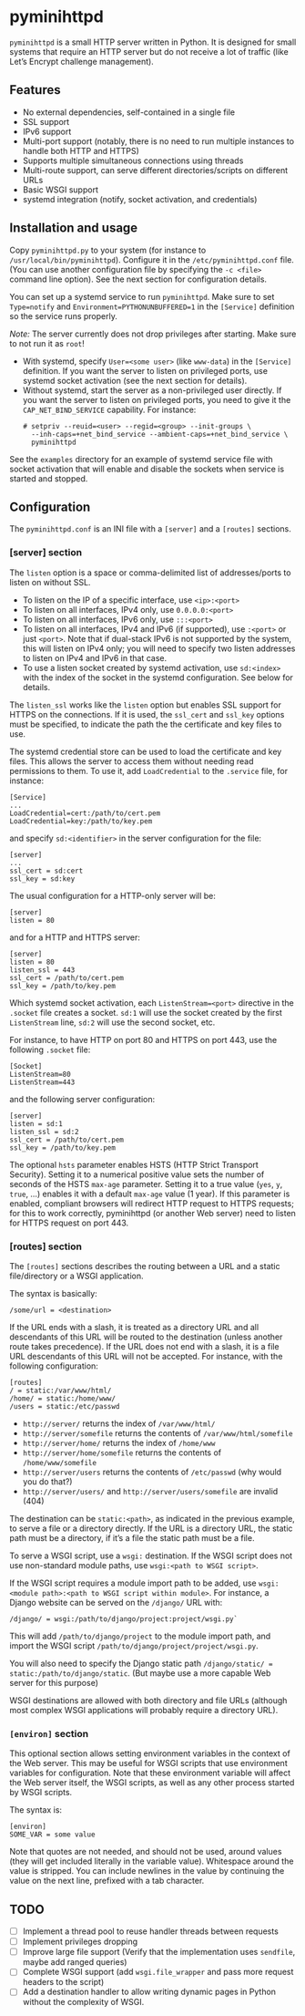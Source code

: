 pyminihttpd
===========

`pyminihttpd` is a small HTTP server written in Python. It is designed for small
systems that require an HTTP server but do not receive a lot of traffic (like
Let’s Encrypt challenge management).

Features
--------
 - No external dependencies, self-contained in a single file
 - SSL support
 - IPv6 support
 - Multi-port support (notably, there is no need to run multiple instances to
   handle both HTTP and HTTPS)
 - Supports multiple simultaneous connections using threads
 - Multi-route support, can serve different directories/scripts on different
   URLs
 - Basic WSGI support
 - systemd integration (notify, socket activation, and credentials)

Installation and usage
----------------------
Copy `pyminihttpd.py` to your system (for instance to
`/usr/local/bin/pyminihttpd`). Configure it in the `/etc/pyminihttpd.conf` file.
(You can use another configuration file by specifying the `-c <file>` command
line option). See the next section for configuration details.

You can set up a systemd service to run `pyminihttpd`. Make sure to set
`Type=notify` and `Environment=PYTHONUNBUFFERED=1` in the `[Service]`
definition so the service runs properly.

*Note:* The server currently does not drop privileges after starting. Make sure
to not run it as `root`!
 - With systemd, specify `User=<some user>` (like `www-data`) in the
   `[Service]` definition. If you want the server to listen on privileged ports,
   use systemd socket activation (see the next section for details).
 - Without systemd, start the server as a non-privileged user directly. If you
   want the server to listen on privileged ports, you need to give it the
   `CAP_NET_BIND_SERVICE` capability. For instance:
   ```
   # setpriv --reuid=<user> --regid=<group> --init-groups \
     --inh-caps=+net_bind_service --ambient-caps=+net_bind_service \
     pyminihttpd
	```

See the `examples` directory for an example of systemd service file with socket
activation that will enable and disable the sockets when service is started and
stopped.

Configuration
-------------
The `pyminihttpd.conf` is an INI file with a `[server]` and a `[routes]`
sections.

### [server] section

The `listen` option is a space or comma-delimited list of addresses/ports to
listen on without SSL.
 - To listen on the IP of a specific interface, use `<ip>:<port>`
 - To listen on all interfaces, IPv4 only, use `0.0.0.0:<port>`
 - To listen on all interfaces, IPv6 only, use `:::<port>`
 - To listen on all interfaces, IPv4 and IPv6 (if supported), use `:<port>` or
   just `<port>`. Note that if dual-stack IPv6 is not supported by the system,
   this will listen on IPv4 only; you will need to specify two listen addresses
   to listen on IPv4 and IPv6 in that case.
 - To use a listen socket created by systemd activation, use `sd:<index>` with
   the index of the socket in the systemd configuration. See below for details.

The `listen_ssl` works like the `listen` option but enables SSL support for
HTTPS on the connections. If it is used, the `ssl_cert` and `ssl_key` options
must be specified, to indicate the path the the certificate and key files to
use.

The systemd credential store can be used to load the certificate and key files.
This allows the server to access them without needing read permissions to them.
To use it, add `LoadCredential` to the `.service` file, for instance:
```
[Service]
...
LoadCredential=cert:/path/to/cert.pem
LoadCredential=key:/path/to/key.pem
```

and specify `sd:<identifier>` in the server configuration for the file:
```
[server]
...
ssl_cert = sd:cert
ssl_key = sd:key
```

The usual configuration for a HTTP-only server will be:
```
[server]
listen = 80
```

and for a HTTP and HTTPS server:

```
[server]
listen = 80
listen_ssl = 443
ssl_cert = /path/to/cert.pem
ssl_key = /path/to/key.pem
```

Which systemd socket activation, each `ListenStream=<port>` directive in
the `.socket` file creates a socket. `sd:1` will use the socket created
by the first `ListenStream` line, `sd:2` will use the second socket, etc.

For instance, to have HTTP on port 80 and HTTPS on port 443, use the following
`.socket` file:

```
[Socket]
ListenStream=80
ListenStream=443
```

and the following server configuration:

```
[server]
listen = sd:1
listen_ssl = sd:2
ssl_cert = /path/to/cert.pem
ssl_key = /path/to/key.pem
```

The optional `hsts` parameter enables HSTS (HTTP Strict Transport Security).
Setting it to a numerical positive value sets the number of seconds of the HSTS
`max-age` parameter. Setting it to a true value (`yes`, `y`, `true`, …) enables
it with a default `max-age` value (1 year).
If this parameter is enabled, compliant browsers will redirect HTTP request to
HTTPS requests; for this to work correctly, pyminihttpd (or another Web server)
need to listen for HTTPS request on port 443.

### [routes] section

The `[routes]` sections describes the routing between a URL and a static
file/directory or a WSGI application.

The syntax is basically:
```
/some/url = <destination>
```

If the URL ends with a slash, it is treated as a directory URL and all
descendants of this URL will be routed to the destination (unless another
route takes precedence). If the URL does not end with a slash, it is a file URL
descendants of this URL will not be accepted. For instance, with the following
configuration:

```
[routes]
/ = static:/var/www/html/
/home/ = static:/home/www/
/users = static:/etc/passwd
```

- `http://server/` returns the index of `/var/www/html/`
- `http://server/somefile` returns the contents of `/var/www/html/somefile`
- `http://server/home/` returns the index of `/home/www`
- `http://server/home/somefile` returns the contents of `/home/www/somefile`
- `http://server/users` returns the contents of `/etc/passwd` (why would you
  do that?)
- `http://server/users/` and `http://server/users/somefile` are invalid (404)

The destination can be `static:<path>`, as indicated in the previous example,
to serve a file or a directory directly. If the URL is a directory URL, the
static path must be a directory, if it’s a file the static path must be a file.

To serve a WSGI script, use a `wsgi:` destination. If the WSGI script does not
use non-standard module paths, use `wsgi:<path to WSGI script>`.

If the WSGI script requires a module import path to be added, use
`wsgi:<module path>:<path to WSGI script within module>`. For instance, a
Django website can be served on the `/django/` URL with:

```
/django/ = wsgi:/path/to/django/project:project/wsgi.py`
```

This will add `/path/to/django/project` to the module import path, and import
the WSGI script `/path/to/django/project/project/wsgi.py`.

You will also need to specify the Django static path
`/django/static/ = static:/path/to/django/static`. (But maybe use a more capable
Web server for this purpose)

WSGI destinations are allowed with both directory and file URLs (although most
complex WSGI applications will probably require a directory URL).

### `[environ]` section
This optional section allows setting environment variables in the context of
the Web server. This may be useful for WSGI scripts that use environment
variables for configuration. Note that these environment variable will affect
the Web server itself, the WSGI scripts, as well as any other process started
by WSGI scripts.

The syntax is:
```
[environ]
SOME_VAR = some value
```

Note that quotes are not needed, and should not be used, around values (they
will get included literally in the variable value). Whitespace around the value
is stripped. You can include newlines in the value by continuing the value on
the next line, prefixed with a tab character.

TODO
----
- [ ] Implement a thread pool to reuse handler threads between requests
- [ ] Implement privileges dropping
- [ ] Improve large file support (Verify that the implementation uses
      `sendfile`, maybe add ranged queries)
- [ ] Complete WSGI support (add `wsgi.file_wrapper` and pass more request
      headers to the script)
- [ ] Add a destination handler to allow writing dynamic pages in Python without
      the complexity of WSGI.
